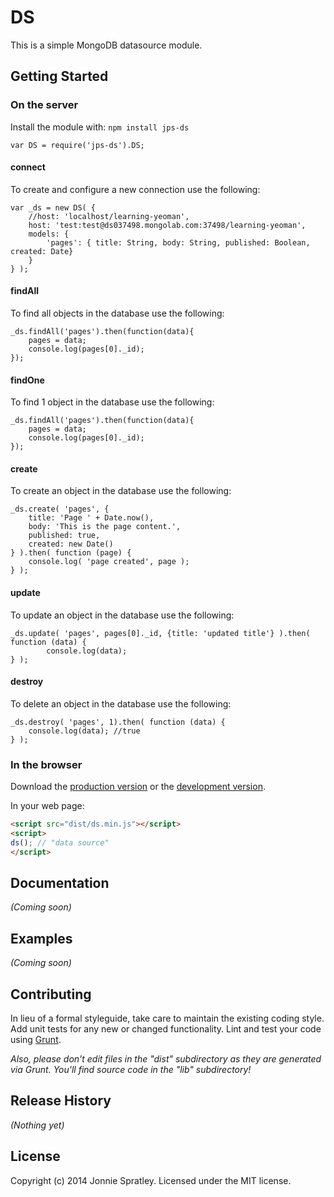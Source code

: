 # DS

This is a simple MongoDB datasource module.

## Getting Started

### On the server
Install the module with: `npm install jps-ds`

```
var DS = require('jps-ds').DS;
```

#### connect
To create and configure a new connection use the following:

```
var _ds = new DS( {
	//host: 'localhost/learning-yeoman',
	host: 'test:test@ds037498.mongolab.com:37498/learning-yeoman',
	models: {
		'pages': { title: String, body: String, published: Boolean, created: Date}
	}
} );
```

#### findAll
To find all objects in the database use the following: 

```
_ds.findAll('pages').then(function(data){
	pages = data;
	console.log(pages[0]._id);
});
```

#### findOne
To find 1 object in the database use the following: 

```
_ds.findAll('pages').then(function(data){
	pages = data;
	console.log(pages[0]._id);
});
```

#### create
To create an object in the database use the following:

```
_ds.create( 'pages', {
	title: 'Page ' + Date.now(),
	body: 'This is the page content.',
	published: true,
	created: new Date()
} ).then( function (page) {
	console.log( 'page created', page );
} );
```

#### update
To update an object in the database use the following:

```
_ds.update( 'pages', pages[0]._id, {title: 'updated title'} ).then( function (data) {
		console.log(data);
} );
```

#### destroy
To delete an object in the database use the following:

```
_ds.destroy( 'pages', 1).then( function (data) {
    console.log(data); //true
} );
```






### In the browser
Download the [production version][min] or the [development version][max].

[min]: https://raw.github.com/jonniespratley/ds/master/dist/jps-ds.min.js
[max]: https://raw.github.com/jonniespratley/ds/master/dist/jps-ds.js

In your web page:

```html
<script src="dist/ds.min.js"></script>
<script>
ds(); // "data source"
</script>
```


## Documentation
_(Coming soon)_

## Examples
_(Coming soon)_

## Contributing
In lieu of a formal styleguide, take care to maintain the existing coding style. Add unit tests for any new or changed functionality. Lint and test your code using [Grunt](http://gruntjs.com/).

_Also, please don't edit files in the "dist" subdirectory as they are generated via Grunt. You'll find source code in the "lib" subdirectory!_

## Release History
_(Nothing yet)_

## License
 
 Copyright (c) 2014 Jonnie Spratley. Licensed under the MIT license.
